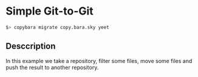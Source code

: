 # Simple Git-to-Git

```bash
$> copybara migrate copy.bara.sky yeet
```

## Desccription

In this example we take a repository, filter some files, move some files and push the result to another repository.